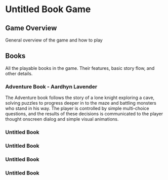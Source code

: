 # Untitled Book Game

## Game Overview

General overview of the game and how to play

## Books

All the playable books in the game. Their features, basic story flow, and other details.


### Adventure Book - Aardhyn Lavender

The Adventure book follows the story of a lone knight exploring a cave, solving puzzles to progress deeper in to the maze and battling monsters who stand in his way.
The player is controlled by simple multi-choice questions, and the results of these decisions is communicated to the player thought onscreen dialog and simple visual animations. 

### Untitled Book


### Untitled Book


### Untitled Book


### Untitled Book


